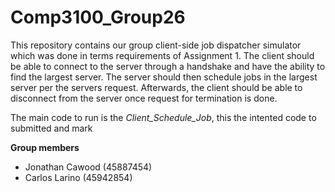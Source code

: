 # Comp3100_Group26

This repository contains our group client-side job dispatcher simulator which was done in terms requirements of Assignment 1. The client should be able to connect to the server through a handshake and have the ability to find the largest server. The server should then schedule jobs in the largest server per the servers request. Afterwards, the client should be able to disconnect from the server once request for termination is done. 

The main code to run is the *Client_Schedule_Job*, this the intented code to submitted and mark

**Group members**

* Jonathan Cawood (45887454)
* Carlos Larino (45942854)
